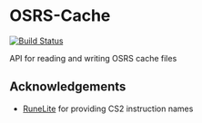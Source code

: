# OSRS-Cache
[![Build Status](https://travis-ci.com/guthix/OSRS-Cache.svg?branch=master)](https://travis-ci.com/guthix/OSRS-Cache)

API for reading and writing OSRS cache files

## Acknowledgements
- [RuneLite](https://runelite.net/) for providing CS2 instruction names
